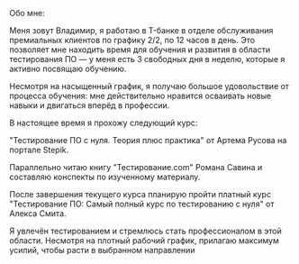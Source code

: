 Обо мне:

Меня зовут Владимир, я работаю в T-банке в отделе обслуживания премиальных клиентов по графику 2/2, по 12 часов в день. Это позволяет мне находить время для обучения и развития в области тестирования ПО — у меня есть 3 свободных дня в неделю, которые я активно посвящаю обучению.

Несмотря на насыщенный график, я получаю большое удовольствие от процесса обучения: мне действительно нравится осваивать новые навыки и двигаться вперёд в профессии.

В настоящее время я прохожу следующий курс:

"Тестирование ПО с нуля. Теория плюс практика" от Артема Русова на портале Stepik.

Параллельно читаю книгу "Тестирование.com" Романа Савина и составляю конспекты по изученному материалу.

После завершения текущего курса планирую пройти платный курс
"Тестирование ПО: Самый полный курс по тестированию с нуля" от Алекса Смита.

Я увлечён тестированием и стремлюсь стать профессионалом в этой области. Несмотря на плотный рабочий график, прилагаю максимум усилий, чтобы расти в выбранном направлении
